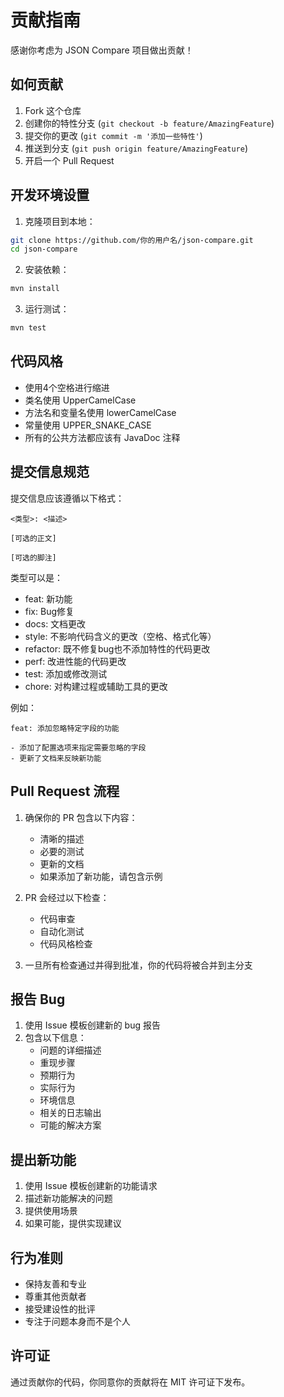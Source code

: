 # 贡献指南

感谢你考虑为 JSON Compare 项目做出贡献！

## 如何贡献

1. Fork 这个仓库
2. 创建你的特性分支 (`git checkout -b feature/AmazingFeature`)
3. 提交你的更改 (`git commit -m '添加一些特性'`)
4. 推送到分支 (`git push origin feature/AmazingFeature`)
5. 开启一个 Pull Request

## 开发环境设置

1. 克隆项目到本地：
```bash
git clone https://github.com/你的用户名/json-compare.git
cd json-compare
```

2. 安装依赖：
```bash
mvn install
```

3. 运行测试：
```bash
mvn test
```

## 代码风格

- 使用4个空格进行缩进
- 类名使用 UpperCamelCase
- 方法名和变量名使用 lowerCamelCase
- 常量使用 UPPER_SNAKE_CASE
- 所有的公共方法都应该有 JavaDoc 注释

## 提交信息规范

提交信息应该遵循以下格式：
```
<类型>: <描述>

[可选的正文]

[可选的脚注]
```

类型可以是：
- feat: 新功能
- fix: Bug修复
- docs: 文档更改
- style: 不影响代码含义的更改（空格、格式化等）
- refactor: 既不修复bug也不添加特性的代码更改
- perf: 改进性能的代码更改
- test: 添加或修改测试
- chore: 对构建过程或辅助工具的更改

例如：
```
feat: 添加忽略特定字段的功能

- 添加了配置选项来指定需要忽略的字段
- 更新了文档来反映新功能
```

## Pull Request 流程

1. 确保你的 PR 包含以下内容：
   - 清晰的描述
   - 必要的测试
   - 更新的文档
   - 如果添加了新功能，请包含示例

2. PR 会经过以下检查：
   - 代码审查
   - 自动化测试
   - 代码风格检查

3. 一旦所有检查通过并得到批准，你的代码将被合并到主分支

## 报告 Bug

1. 使用 Issue 模板创建新的 bug 报告
2. 包含以下信息：
   - 问题的详细描述
   - 重现步骤
   - 预期行为
   - 实际行为
   - 环境信息
   - 相关的日志输出
   - 可能的解决方案

## 提出新功能

1. 使用 Issue 模板创建新的功能请求
2. 描述新功能解决的问题
3. 提供使用场景
4. 如果可能，提供实现建议

## 行为准则

- 保持友善和专业
- 尊重其他贡献者
- 接受建设性的批评
- 专注于问题本身而不是个人

## 许可证

通过贡献你的代码，你同意你的贡献将在 MIT 许可证下发布。 